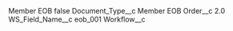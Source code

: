 <?xml version="1.0" encoding="UTF-8"?>
<CustomMetadata xmlns="http://soap.sforce.com/2006/04/metadata" xmlns:xsi="http://www.w3.org/2001/XMLSchema-instance" xmlns:xsd="http://www.w3.org/2001/XMLSchema">
    <label>Member EOB</label>
    <protected>false</protected>
    <values>
        <field>Document_Type__c</field>
        <value xsi:type="xsd:string">Member EOB</value>
    </values>
    <values>
        <field>Order__c</field>
        <value xsi:type="xsd:double">2.0</value>
    </values>
    <values>
        <field>WS_Field_Name__c</field>
        <value xsi:type="xsd:string">eob_001</value>
    </values>
    <values>
        <field>Workflow__c</field>
        <value xsi:nil="true"/>
    </values>
</CustomMetadata>
